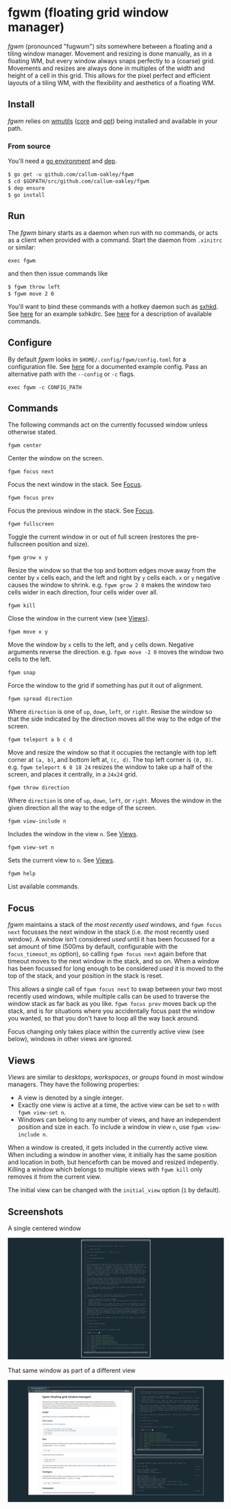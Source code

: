 # fgwm (floating grid window manager)

*fgwm* (pronounced "fugwum") sits somewhere between a floating and a tiling
window manager. Movement and resizing is done manually, as in a floating WM,
but every window always snaps perfectly to a (coarse) grid. Movements and
resizes are always done in multiples of the width and height of a cell in this
grid. This allows for the pixel perfect and efficient layouts of a tiling WM,
with the flexibility and aesthetics of a floating WM.

## Install

*fgwm* relies on [wmutils][0] ([core][1] and [opt][2]) being installed and
available in your path.

### From source

You'll need a [go environment][3] and [dep][4].

    $ go get -u github.com/callum-oakley/fgwm
    $ cd $GOPATH/src/github.com/callum-oakley/fgwm
    $ dep ensure
    $ go install

## Run

The *fgwm* binary starts as a daemon when run with no commands, or acts as a
client when provided with a command. Start the daemon from `.xinitrc` or
similar:

    exec fgwm

and then then issue commands like

    $ fgwm throw left
    $ fgwm move 2 0

You'll want to bind these commands with a hotkey daemon such as [sxhkd][5].
See [here][6] for an example sxhkdrc. See [here][7] for a description of
available commands.

## Configure

By default *fgwm* looks in `$HOME/.config/fgwm/config.toml` for a configuration
file. See [here][8] for a documented example config. Pass an alternative path
with the `--config` or `-c` flags.

    exec fgwm -c CONFIG_PATH

## Commands

The following commands act on the currently focussed window unless otherwise
stated.

    fgwm center

Center the window on the screen.

    fgwm focus next

Focus the next window in the stack. See [Focus][9].

    fgwm focus prev

Focus the previous window in the stack. See [Focus][9].

    fgwm fullscreen

Toggle the current window in or out of full screen (restores the pre-fullscreen
position and size).

    fgwm grow x y

Resize the window so that the top and bottom edges move away from the center by
`x` cells each, and the left and right by `y` cells each. `x` or `y` negative
causes the window to shrink. e.g. `fgwm grow 2 0` makes the window two cells
wider in each direction, four cells wider over all.

    fgwm kill

Close the window in the current view (see [Views][10]).

    fgwm move x y

Move the window by `x` cells to the left, and `y` cells down. Negative
arguments reverse the direction. e.g. `fgwm move -2 0` moves the window two
cells to the left.

    fgwm snap

Force the window to the grid if something has put it out of alignment.

    fgwm spread direction

Where `direction` is one of `up`, `down`, `left`, or `right`. Resise the window
so that the side indicated by the direction moves all the way to the edge of
the screen.

    fgwm teleport a b c d

Move and resize the window so that it occupies the rectangle with top left
corner at `(a, b)`, and bottom left at, `(c, d)`. The top left corner is `(0,
0)`. e.g. `fgwm teleport 6 0 18 24` resizes the window to take up a half of the
screen, and places it centrally, in a `24x24` grid.

    fgwm throw direction

Where `direction` is one of `up`, `down`, `left`, or `right`. Moves the window
in the given direction all the way to the edge of the screen.

    fgwm view-include n

Includes the window in the view `n`. See [Views][10].

    fgwm view-set n

Sets the current view to `n`. See [Views][10].

    fgwm help

List available commands.

## Focus

*fgwm* maintains a stack of the *most recently used* windows, and `fgwm focus
next` focusses the next window in the stack (i.e. *the* most recently used
window). A window isn't considered *used* until it has been focussed for a set
amount of time (500ms by default, configurable with the `focus_timeout_ms`
option), so calling `fgwm focus next` again before that timeout moves to the
next window in the stack, and so on. When a window has been focussed for long
enough to be considered *used* it is moved to the top of the stack, and your
position in the stack is reset.

This allows a single call of `fgwm focus next` to swap between your two most
recently used windows, while multiple calls can be used to traverse the window
stack as far back as you like. `fgwm focus prev` moves back up the stack, and
is for situations where you accidentally focus past the window you wanted, so
that you don't have to loop all the way back around.

Focus changing only takes place within the currently active view (see below),
windows in other views are ignored.

## Views

*Views* are similar to *desktops*, *workspaces*, or *groups* found in most
window managers. They have the following properties:

- A view is denoted by a single integer.
- Exactly one view is active at a time, the active view can be set to `n` with
  `fgwm view-set n`.
- Windows can belong to any number of views, and have an independent position
  and size in each. To include a window in view `n`, use `fgwm view-include n`.

When a window is created, it gets included in the currently active view. When
including a window in another view, it initially has the same position and
location in both, but henceforth can be moved and resized indepently. Killing a
window which belongs to multiple views with `fgwm kill` only removes it from
the current view.

The initial view can be changed with the `initial_view` option (`1` by default).

## Screenshots

A single centered window

![](screenshots/0.png)

That same window as part of a different view

![](screenshots/1.png)

[0]: https://github.com/wmutils
[1]: https://github.com/wmutils/core
[2]: https://github.com/wmutils/opt
[3]: https://golang.org/doc/install
[4]: https://github.com/golang/dep#setup
[5]: https://github.com/baskerville/sxhkd
[6]: https://github.com/callum-oakley/dots/blob/master/.config/sxhkd/sxhkdrc
[7]: #commands
[8]: https://github.com/callum-oakley/fgwm/blob/master/config.example.toml
[9]: #focus
[10]: #views
